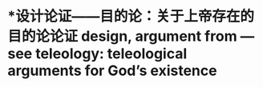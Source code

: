 # \*设计论证——目的论：关于上帝存在的目的论论证 design, argument from — see teleology: teleological arguments for God’s existence

